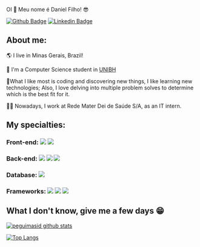OI  👋  Meu nome é Daniel Filho! 😎

[![Github Badge](https://img.shields.io/badge/-Github-000?style=flat-square&logo=Github&logoColor=white&link=https://github.com/Dancofilho)](https://github.com/Dancofilho)
[![Linkedin Badge](https://img.shields.io/badge/-LinkedIn-blue?style=flat-square&logo=Linkedin&logoColor=white&link=https://www.linkedin.com/in/daniel-filho-a62a071a4/)](https://www.linkedin.com/in/daniel-filho-a62a071a4/)

## About me:
🌎 I live in Minas Gerais, Brazil!

🧠 I'm  a Computer Science student in [UNIBH](https://lp.unibh.br/formas-de-entrada/?gclid=Cj0KCQiA4uCcBhDdARIsAH5jyUkofqsqWzHrtuN-lgizaMgSndbZ8vVqHj3V72bVnkY0fFv2zChrq9oaAj3eEALw_wcB)

🚀What I like most is coding and discovering new things, I like learning new technologies; Also, I love delving into multiple problem solves to determine which is the best fit for it.

👨‍💼 Nowadays, I work at Rede Mater Dei de Saúde S/A, as an IT intern.

## My specialties:

### Front-end: <img src="https://img.shields.io/badge/HTML5-E34F26?style=for-the-badge&logo=html5&logoColor=white"/> <img src="https://img.shields.io/badge/CSS3-1572B6?style=for-the-badge&logo=css3&logoColor=white"/>


### Back-end: <img src="https://img.shields.io/badge/Python-3776AB?&style=for-the-badge&logo=python&logoColor=yellow"/> <img src="https://img.shields.io/badge/Java-FF5722?&style=for-the-badge&logo=&logoColor=yellow"/> <img src="https://img.shields.io/badge/C%23-239120?style=for-the-badge&logo=c-sharp&logoColor=white"/>
                              
### Database: <img src ="https://img.shields.io/badge/MySQL-005C84?style=for-the-badge&logo=mysql&logoColor=white"/>

### Frameworks: <img src="https://img.shields.io/badge/.NET-512BD4?style=for-the-badge&logo=dotnet&logoColor=white"/> <img src="https://img.shields.io/badge/Angular-DD0031?style=for-the-badge&logo=angular&logoColor=white"/> <img src="https://img.shields.io/badge/Bootstrap-563D7C?style=for-the-badge&logo=bootstrap&logoColor=white"/>

## What I don't know, give me a few days 😁

[![peguimasid github stats](https://github-readme-stats.vercel.app/api?username=Dancofilho&show_icons=true&title_color=fff&icon_color=7159c1&text_color=f8f8f2&bg_color=171c24&count_private=true)](https://github.com/Dancofilho)

[![Top Langs](https://github-readme-stats.vercel.app/api/top-langs/?username=diego3g&layout=compact&title_color=fff&text_color=f8f8f2&hide=java&bg_color=171c24)](https://github.com/Dancofilho)
